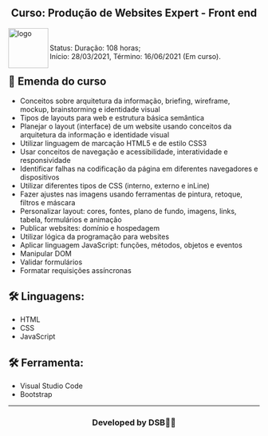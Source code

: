 <h2 align="center">Curso: Produção de Websites Expert - Front end</h2
   
  ​ <img align="left" alt="logo" width="80px" src="https://upload.wikimedia.org/wikipedia/commons/thumb/8/86/Senac_logo.svg/1280px-Senac_logo.svg.png">

  
  
Status: Duração: 108 horas;
        </br>Início: 28/03/2021, 
        Término: 16/06/2021 (Em curso).
  

  
## 🚀 Emenda do curso

- Conceitos sobre arquitetura da informação, briefing, wireframe, mockup, brainstorming e identidade visual
- Tipos de layouts para web e estrutura básica semântica
- Planejar o layout (interface) de um website usando conceitos da arquitetura da informação e identidade visual
- Utilizar linguagem de marcação HTML5 e de estilo CSS3
- Usar conceitos de navegação e acessibilidade, interatividade e responsividade
- Identificar falhas na codificação da página em diferentes navegadores e dispositivos
- Utilizar diferentes tipos de CSS (interno, externo e inLine)
- Fazer ajustes nas imagens usando ferramentas de pintura, retoque, filtros e máscara
- Personalizar layout: cores, fontes, plano de fundo, imagens, links, tabela, formulários e animação
- Publicar websites: domínio e hospedagem
- Utilizar lógica da programação para websites
- Aplicar linguagem JavaScript: funções, métodos, objetos e eventos
- Manipular DOM
- Validar formulários
- Formatar requisições assíncronas


## 🛠 Linguagens:

* HTML
* CSS
* JavaScript




## 🛠 Ferramenta:

* Visual Studio Code
* Bootstrap












---

<h3><p align= center>Developed by <strong>DSB🐱‍👤</strong></p><h3>

